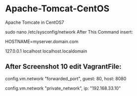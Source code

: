 # Apache-Tomcat-CentOS
Apache Tomcate in CentOS7

sudo nano /etc/sysconfig/network
After This Command insert:

HOSTNAME=myserver.domain.com

127.0.0.1      localhost localhost.localdomain

After Screenshot 10 edit VagrantFile:
-------------------------------
  config.vm.network "forwarded_port", guest: 80, host: 8080
  
  config.vm.network "private_network", ip: "192.168.33.10"
